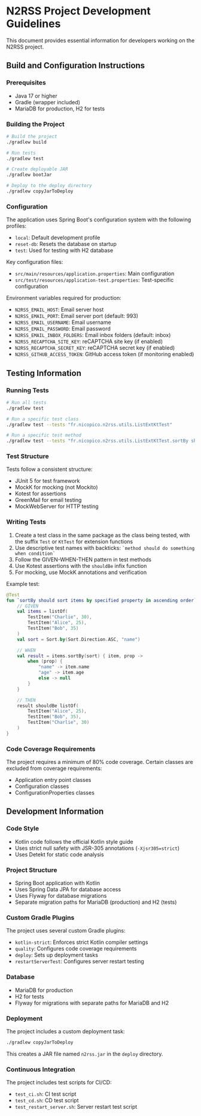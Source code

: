 # N2RSS Project Development Guidelines

This document provides essential information for developers working on the N2RSS project.

## Build and Configuration Instructions

### Prerequisites

- Java 17 or higher
- Gradle (wrapper included)
- MariaDB for production, H2 for tests

### Building the Project

```bash
# Build the project
./gradlew build

# Run tests
./gradlew test

# Create deployable JAR
./gradlew bootJar

# Deploy to the deploy directory
./gradlew copyJarToDeploy
```

### Configuration

The application uses Spring Boot's configuration system with the following profiles:

- `local`: Default development profile
- `reset-db`: Resets the database on startup
- `test`: Used for testing with H2 database

Key configuration files:

- `src/main/resources/application.properties`: Main configuration
- `src/test/resources/application-test.properties`: Test-specific configuration

Environment variables required for production:

- `N2RSS_EMAIL_HOST`: Email server host
- `N2RSS_EMAIL_PORT`: Email server port (default: 993)
- `N2RSS_EMAIL_USERNAME`: Email username
- `N2RSS_EMAIL_PASSWORD`: Email password
- `N2RSS_EMAIL_INBOX_FOLDERS`: Email inbox folders (default: inbox)
- `N2RSS_RECAPTCHA_SITE_KEY`: reCAPTCHA site key (if enabled)
- `N2RSS_RECAPTCHA_SECRET_KEY`: reCAPTCHA secret key (if enabled)
- `N2RSS_GITHUB_ACCESS_TOKEN`: GitHub access token (if monitoring enabled)

## Testing Information

### Running Tests

```bash
# Run all tests
./gradlew test

# Run a specific test class
./gradlew test --tests "fr.nicopico.n2rss.utils.ListExtKtTest"

# Run a specific test method
./gradlew test --tests "fr.nicopico.n2rss.utils.ListExtKtTest.sortBy should sort items by specified property in ascending order"
```

### Test Structure

Tests follow a consistent structure:

- JUnit 5 for test framework
- MockK for mocking (not Mockito)
- Kotest for assertions
- GreenMail for email testing
- MockWebServer for HTTP testing

### Writing Tests

1. Create a test class in the same package as the class being tested, with the suffix `Test` or `KtTest` for extension
   functions
2. Use descriptive test names with backticks: `` `method should do something when condition` ``
3. Follow the GIVEN-WHEN-THEN pattern in test methods
4. Use Kotest assertions with the `shouldBe` infix function
5. For mocking, use MockK annotations and verification

Example test:

```kotlin
@Test
fun `sortBy should sort items by specified property in ascending order`() {
    // GIVEN
    val items = listOf(
        TestItem("Charlie", 30),
        TestItem("Alice", 25),
        TestItem("Bob", 35)
    )
    val sort = Sort.by(Sort.Direction.ASC, "name")

    // WHEN
    val result = items.sortBy(sort) { item, prop ->
        when (prop) {
            "name" -> item.name
            "age" -> item.age
            else -> null
        }
    }

    // THEN
    result shouldBe listOf(
        TestItem("Alice", 25),
        TestItem("Bob", 35),
        TestItem("Charlie", 30)
    )
}
```

### Code Coverage Requirements

The project requires a minimum of 80% code coverage. Certain classes are excluded from coverage requirements:

- Application entry point classes
- Configuration classes
- ConfigurationProperties classes

## Development Information

### Code Style

- Kotlin code follows the official Kotlin style guide
- Uses strict null safety with JSR-305 annotations (`-Xjsr305=strict`)
- Uses Detekt for static code analysis

### Project Structure

- Spring Boot application with Kotlin
- Uses Spring Data JPA for database access
- Uses Flyway for database migrations
- Separate migration paths for MariaDB (production) and H2 (tests)

### Custom Gradle Plugins

The project uses several custom Gradle plugins:

- `kotlin-strict`: Enforces strict Kotlin compiler settings
- `quality`: Configures code coverage requirements
- `deploy`: Sets up deployment tasks
- `restartServerTest`: Configures server restart testing

### Database

- MariaDB for production
- H2 for tests
- Flyway for migrations with separate paths for MariaDB and H2

### Deployment

The project includes a custom deployment task:

```bash
./gradlew copyJarToDeploy
```

This creates a JAR file named `n2rss.jar` in the `deploy` directory.

### Continuous Integration

The project includes test scripts for CI/CD:

- `test_ci.sh`: CI test script
- `test_cd.sh`: CD test script
- `test_restart_server.sh`: Server restart test script
